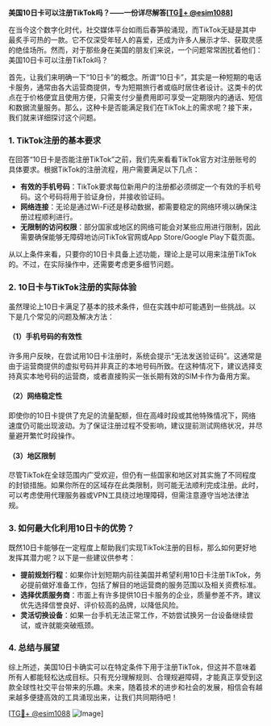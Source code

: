 **美国10日卡可以注册TikTok吗？——一份详尽解答[[TG💪+ @esim1088](https://t.me/s/esim1088)]**

在当今这个数字化时代，社交媒体平台如雨后春笋般涌现，而TikTok无疑是其中最炙手可热的一款。它不仅深受年轻人的喜爱，还成为许多人展示才华、获取灵感的绝佳场所。然而，对于那些身在美国的朋友们来说，一个问题常常困扰着他们：美国10日卡可以注册TikTok吗？

首先，让我们来明确一下“10日卡”的概念。所谓“10日卡”，其实是一种短期的电话卡服务，通常由各大运营商提供，专为短期旅行者或临时居住者设计。这类卡的优点在于价格便宜且使用方便，只需支付少量费用即可享受一定期限内的通话、短信和数据流量服务。那么，这种卡是否能满足我们在TikTok上的需求呢？接下来，我们就来详细探讨这个问题。

### 1. TikTok注册的基本要求

在回答“10日卡是否能注册TikTok”之前，我们先来看看TikTok官方对注册账号的具体要求。根据TikTok的注册流程，用户需要满足以下几点：

- **有效的手机号码**：TikTok要求每位新用户的注册都必须绑定一个有效的手机号码。这个号码将用于验证身份，并接收验证码。
- **网络连接**：无论是通过Wi-Fi还是移动数据，都需要稳定的网络环境以确保注册过程顺利进行。
- **无限制的访问权限**：部分国家或地区的网络可能会对某些应用进行限制，因此需要确保能够无障碍地访问TikTok官网或App Store/Google Play下载页面。

从以上条件来看，只要你的10日卡具备上述功能，理论上是可以用来注册TikTok的。不过，在实际操作中，还需要考虑更多细节问题。

### 2. 10日卡与TikTok注册的实际体验

虽然理论上10日卡满足了基本的技术条件，但在实践中却可能遇到一些挑战。以下是几个常见的问题及解决方法：

#### （1）手机号码的有效性

许多用户反映，在尝试用10日卡注册时，系统会提示“无法发送验证码”。这通常是由于运营商提供的虚拟号码并非真正的本地号码所致。在这种情况下，建议选择支持真实本地号码的运营商，或者直接购买一张长期有效的SIM卡作为备用方案。

#### （2）网络稳定性

即使你的10日卡提供了充足的流量配额，但在高峰时段或其他特殊情况下，网络速度仍可能出现波动。为了保证注册过程不受影响，建议提前测试网络状况，并尽量避开繁忙时段操作。

#### （3）地区限制

尽管TikTok在全球范围内广受欢迎，但仍有一些国家和地区对其实施了不同程度的封锁措施。如果你所在的区域存在此类限制，则可能无法顺利完成注册。此时，可以考虑使用代理服务器或VPN工具绕过地理障碍，但需注意遵守当地法律法规。

### 3. 如何最大化利用10日卡的优势？

既然10日卡能够在一定程度上帮助我们实现TikTok注册的目标，那么如何更好地发挥其潜力呢？以下是一些建议供参考：

- **提前规划行程**：如果你计划短期内前往美国并希望利用10日卡注册TikTok，务必提前做好准备工作，包括了解目的地运营商的服务范围以及相关资费标准。
- **选择优质服务商**：市面上有许多提供10日卡服务的企业，质量参差不齐。建议优先选择信誉良好、评价较高的品牌，以降低风险。
- **灵活切换设备**：如果一台手机无法正常工作，不妨尝试换另一台设备继续尝试，或许就能突破瓶颈。

### 4. 总结与展望

综上所述，美国10日卡确实可以在特定条件下用于注册TikTok，但这并不意味着所有人都能轻松达成目标。只有充分理解规则、合理规避障碍，才能真正享受到这款全球性社交平台带来的乐趣。未来，随着技术的进步和社会的发展，相信会有越来越多便捷高效的工具涌现出来，让我们共同期待吧！

[[TG💪+ @esim1088](https://t.me/s/esim1088) ![Image](https://i.postimg.cc/4NQfJmqS/Snipaste-2025-05-13-00-14-12.png)]